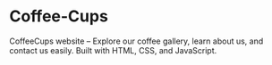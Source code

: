 # Coffee-Cups
CoffeeCups website – Explore our coffee gallery, learn about us, and contact us easily. Built with HTML, CSS, and JavaScript.
